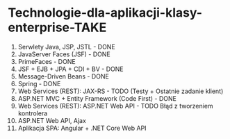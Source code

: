 # Technologie-dla-aplikacji-klasy-enterprise-TAKE
1. Serwlety Java, JSP, JSTL - DONE
2. JavaServer Faces (JSF) - DONE
3. PrimeFaces - DONE
4. JSF + EJB + JPA + CDI + BV - DONE
5. Message-Driven Beans - DONE
6. Spring - DONE
7. Web Services (REST): JAX-RS - TODO (Testy + Ostatnie zadanie klient)
8. ASP.NET MVC + Entity Framework (Code First) - DONE
9. Web Services (REST): ASP.NET Web API - TODO Błąd z tworzeniem kontrolera
10. ASP.NET Web API, Ajax 
11. Aplikacja SPA: Angular + .NET Core Web API 
